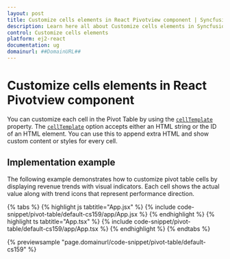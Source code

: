 ```yaml
---
layout: post
title: Customize cells elements in React Pivotview component | Syncfusion
description: Learn here all about Customize cells elements in Syncfusion React Pivotview component of Syncfusion Essential JS 2 and more.
control: Customize cells elements 
platform: ej2-react
documentation: ug
domainurl: ##DomainURL##
---
```


# Customize cells elements in React Pivotview component

You can customize each cell in the Pivot Table by using the [`cellTemplate`](https://ej2.syncfusion.com/react/documentation/api/pivotview/#celltemplate) property. The [`cellTemplate`](https://ej2.syncfusion.com/react/documentation/api/pivotview/#celltemplate) option accepts either an HTML string or the ID of an HTML element. You can use this to append extra HTML and show custom content or styles for every cell.

## Implementation example

The following example demonstrates how to customize pivot table cells by displaying revenue trends with visual indicators. Each cell shows the actual value along with trend icons that represent performance direction.

{% tabs %}
{% highlight js tabtitle="App.jsx" %}
{% include code-snippet/pivot-table/default-cs159/app/App.jsx %}
{% endhighlight %}
{% highlight ts tabtitle="App.tsx" %}
{% include code-snippet/pivot-table/default-cs159/app/App.tsx %}
{% endhighlight %}
{% endtabs %}

{% previewsample "page.domainurl/code-snippet/pivot-table/default-cs159" %}
